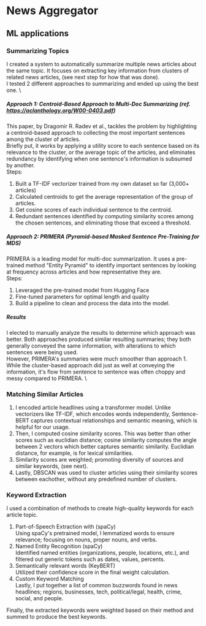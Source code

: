 # News Aggregator


## ML applications
### Summarizing Topics
I created a system to automatically summarize multiple news articles about the same topic. It focuses on extracting key information from clusters of related news articles, (see next step for how that was done). \
I tested 2 different approaches to summarizing and ended up using the best one. \
##### Approach 1: Centroid-Based Approach to Multi-Doc Summarizing (ref. https://aclanthology.org/W00-0403.pdf)
This paper, by Dragomir R. Radev et al., tackles the problem by highlighting a centroid-based approach to collecting the most important sentences among the cluster of articles. \
Briefly put, it works by applying a utility score to each sentence based on its relevance to the cluster, or the average topic of the articles, and eliminates redundancy by identifying when one sentence's information is subsumed by another. \
Steps:
1. Built a TF-IDF vectorizer trained from my own dataset so far (3,000+ articles)
2. Calculated centroids to get the average representation of the group of articles.
3. Get cosine scores of each individual sentence to the centroid.
4. Redundant sentences identified by computing similarity scores among the chosen sentences, and eliminating those that exceed a threshold.

##### Approach 2: PRIMERA (Pyramid-based Masked Sentence Pre-Training for MDS)
PRIMERA is a leading model for multi-doc summarization. It uses a pre-trained method "Entity Pyramid" to identify important sentences by looking at frequency across articles and how representative they are. \
Steps:
1. Leveraged the pre-trained model from Hugging Face
2. Fine-tuned parameters for optimal length and quality
3. Build a pipeline to clean and process the data into the model.

##### Results
I elected to manually analyze the results to determine which approach was better. Both approaches produced similar resulting summaries; they both generally conveyed the same information, with alterations to which sentences were being used. \
However, PRIMERA's summaries were much smoother than approach 1. While the cluster-based approach did just as well at conveying the information, it's flow from sentence to sentence was often choppy and messy compared to PRIMERA. \

### Matching Similar Articles
1. I encoded article headlines using a transformer model. Unlike vectorizers like TF-IDF, which encodes words independently, Sentence-BERT captures contextual relationships and semantic meaning, which is helpful for our usage.
2. Then, I computed cosine similarity scores. This was better than other scores such as euclidian distance; cosine similarity computes the angle between 2 vectors which better captures semantic similarity. Euclidian distance, for example, is for lexical similarities.
3. Similarity scores are weighted; promoting diversity of sources and similar keywords, (see next).
4. Lastly, DBSCAN was used to cluster articles using their similarity scores between eachother, without any predefined number of clusters.

### Keyword Extraction
I used a combination of methods to create high-quality keywords for each article topic. 
1. Part-of-Speech Extraction with (spaCy) \
   Using spaCy's pretrained model, I lemmatized words to ensure relevance; focusing on nouns, proper nouns, and verbs. 
2. Named Entity Recognition (spaCy) \
   Identified named entities (organizations, people, locations, etc.), and filtered out generic tokens such as dates, values, percents. 
3. Semantically relevant words (KeyBERT) \
   Utilized their confidence score in the final weight calculation.
4. Custom Keyword Matching \
   Lastly, I put together a list of common buzzwords found in news headlines; regions, businesses, tech, political/legal, health, crime, social, and people. 

Finally, the extracted keywords were weighted based on their method and summed to produce the best keywords.




